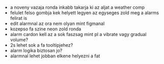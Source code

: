 - a noveny vazaja ronda inkabb takarja ki az aljat a weather comp
- felulet felso gombja kek helyett legyen az egyseges zold meg a alarms felirat is
- edit alarmnal az ora nem olyan mint figmanal
- kozepso fa szine neon zold ronda
- alarm cardon kell az a sok faszsag mint pl a vibrate vagy gradual volume?
- 2s lehet sok a fa tooltipjehez?
- alarm logika biztosan jo?
- alarmnal lehet jobban elkene helyezni a fat

